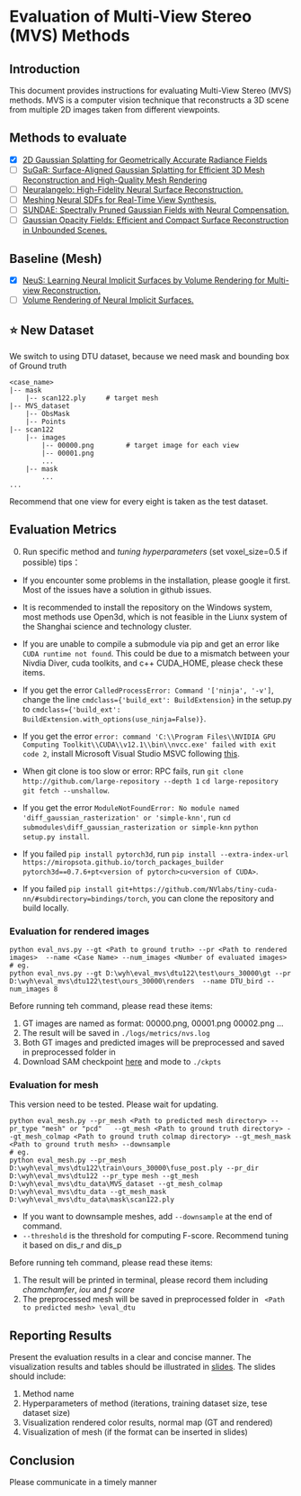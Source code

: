 # Evaluation of Multi-View Stereo (MVS) Methods

## Introduction
This document provides instructions for evaluating Multi-View Stereo (MVS) methods. MVS is a computer vision technique that reconstructs a 3D scene from multiple 2D images taken from different viewpoints.
## Methods to evaluate
- [x] [2D Gaussian Splatting for Geometrically Accurate Radiance Fields](https://github.com/hbb1/2d-gaussian-splatting)
- [ ] [SuGaR: Surface-Aligned Gaussian Splatting for Efficient 3D Mesh Reconstruction and High-Quality Mesh Rendering](https://github.com/Anttwo/SuGaR)
- [ ] [Neuralangelo: High-Fidelity Neural Surface Reconstruction.](https://github.com/NVlabs/neuralangelo)
- [ ] [Meshing Neural SDFs for Real-Time View Synthesis.](https://github.com/hugoycj/torch-bakedsdf)
- [ ] [SUNDAE: Spectrally Pruned Gaussian Fields with Neural Compensation.](https://github.com/RunyiYang/SUNDAE)
- [ ] [Gaussian Opacity Fields: Efficient and Compact Surface Reconstruction in Unbounded Scenes.](https://github.com/autonomousvision/gaussian-opacity-fields)
## Baseline (Mesh)
- [x] [NeuS: Learning Neural Implicit Surfaces by Volume Rendering for Multi-view Reconstruction.](https://github.com/Anttwo/SuGaR)
- [ ] [Volume Rendering of Neural Implicit Surfaces.](https://github.com/lioryariv/volsdf)

## ⭐ New Dataset
We switch to using DTU dataset, because we need mask and bounding box of Ground truth
```
<case_name>
|-- mask
    |-- scan122.ply     # target mesh
|-- MVS_dataset
    |-- ObsMask
    |-- Points
|-- scan122
    |-- images             
        |-- 00000.png        # target image for each view
        |-- 00001.png
        ...
    |-- mask
        ...
...
```
Recommend that one view for every eight is taken as the test dataset.

## Evaluation Metrics
0. Run specific method and *tuning hyperparameters*  (set voxel_size=0.5 if possible)
tips：
- If you encounter some problems in the installation, please google it first. Most of the issues have a solution in github issues.
- It is recommended to install the repository on the Windows system, most methods use Open3d, which is not feasible in the Liunx system of the Shanghai science and technology cluster.
- If you are unable to compile a submodule via pip and get an error like ```CUDA runtime not found```. This could be due to a mismatch between your Nivdia Diver, cuda toolkits, and c++ CUDA_HOME, please check these items. 
- If you get the error ```CalledProcessError: Command '['ninja', '-v']```, change the line ```cmdclass={'build_ext': BuildExtension}``` in the setup.py to ```cmdclass={'build_ext': BuildExtension.with_options(use_ninja=False)}```.
- If you get the error ```error: command 'C:\\Program Files\\NVIDIA GPU Computing Toolkit\\CUDA\\v12.1\\bin\\nvcc.exe' failed with exit code 2```, install Microsoft Visual Studio MSVC following [this](https://blog.csdn.net/qq_21488193/article/details/134924533).
- When git clone is too slow or error: RPC fails, run ```git clone http://github.com/large-repository --depth 1```  ```cd large-repository``` ```git fetch --unshallow```.

- If you get the error ```ModuleNotFoundError: No module named 'diff_gaussian_rasterization' or 'simple-knn'```, run  ```cd submodules\diff_gaussian_rasterization or simple-knn```  ```python setup.py install```.
- If you failed ```pip install pytorch3d```, run  ```pip install --extra-index-url https://miropsota.github.io/torch_packages_builder pytorch3d==0.7.6+pt<version of pytorch>cu<version of CUDA>```.
- If you failed ```pip install git+https://github.com/NVlabs/tiny-cuda-nn/#subdirectory=bindings/torch```, you can clone the repository and build locally.

### Evaluation for rendered images 
```
python eval_nvs.py --gt <Path to ground truth> --pr <Path to rendered images>  --name <Case Name> --num_images <Number of evaluated images>
# eg.
python eval_nvs.py --gt D:\wyh\eval_mvs\dtu122\test\ours_30000\gt --pr D:\wyh\eval_mvs\dtu122\test\ours_30000\renders  --name DTU_bird --num_images 8

```
Before running teh command, please read these items:
1. GT images are named as format: 00000.png, 00001.png 00002.png ... 
2. The result will be saved in ```./logs/metrics/nvs.log```
3. Both GT images and predicted images will be preprocessed and saved in preprocessed folder in <Path to rendered images>
4. Download SAM checkpoint [here](https://dl.fbaipublicfiles.com/segment_anything/sam_vit_h_4b8939.pth) and mode to ```./ckpts```

### Evaluation for mesh
This version need to be tested. Please wait for updating.
```
python eval_mesh.py --pr_mesh <Path to predicted mesh directory> --pr_type "mesh" or "pcd"   --gt_mesh <Path to ground truth directory> --gt_mesh_colmap <Path to ground truth colmap directory> --gt_mesh_mask <Path to ground truth mesh> --downsample
# eg.
python eval_mesh.py --pr_mesh D:\wyh\eval_mvs\dtu122\train\ours_30000\fuse_post.ply --pr_dir D:\wyh\eval_mvs\dtu122 --pr_type mesh --gt_mesh D:\wyh\eval_mvs\dtu_data\MVS_dataset --gt_mesh_colmap D:\wyh\eval_mvs\dtu_data --gt_mesh_mask D:\wyh\eval_mvs\dtu_data\mask\scan122.ply
```
- If you want to downsample meshes, add ```--downsample``` at the end of command. 
- ```--threshold``` is the threshold for computing F-score. Recommend tuning it based on dis_r and dis_p 

Before running teh command, please read these items:
1. The result will be printed in terminal, please record them including *chamchamfer*, *iou* and  *f score* 
2. The preprocessed mesh will be saved in preprocessed folder in ``` <Path to predicted mesh> \eval_dtu```


## Reporting Results
Present the evaluation results in a clear and concise manner. The visualization results and tables should be illustrated in [slides](./res.pptx). 
The slides should include:
1. Method name
2. Hyperparameters of method (iterations, training dataset size, tese dataset size)
3. Visualization rendered color results, normal map  (GT and rendered)
4. Visualization of mesh (if the format can be inserted in slides)

## Conclusion
Please communicate in a timely manner

